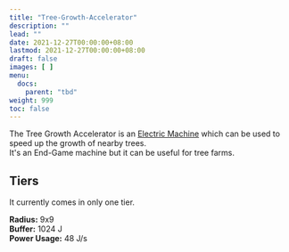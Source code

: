 ```yaml
---
title: "Tree-Growth-Accelerator"
description: ""
lead: ""
date: 2021-12-27T00:00:00+08:00
lastmod: 2021-12-27T00:00:00+08:00
draft: false
images: [ ]
menu:
  docs:
    parent: "tbd"
weight: 999
toc: false
---
```


The Tree Growth Accelerator is an [Electric Machine](/docs/slimefun/electric-machines) which can be used to speed up the growth of nearby trees.  
It's an End-Game machine but it can be useful for tree farms.

## Tiers

It currently comes in only one tier.

**Radius:** 9x9  
**Buffer:** 1024 J  
**Power Usage:** 48 J/s  
